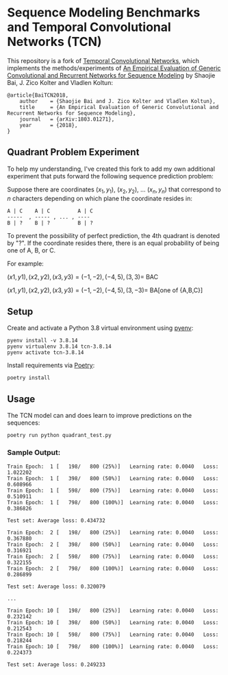 # Sequence Modeling Benchmarks and Temporal Convolutional Networks (TCN)

This repository is a fork of [Temporal Convolutional Networks](https://github.com/locuslab/TCN/tree/master/TCN/adding_problem), which implements the methods/experiments of [An Empirical Evaluation of Generic Convolutional and Recurrent Networks for Sequence Modeling](https://arxiv.org/abs/1803.01271) by Shaojie Bai, J. Zico Kolter and Vladlen Koltun:

```
@article{BaiTCN2018,
	author    = {Shaojie Bai and J. Zico Kolter and Vladlen Koltun},
	title     = {An Empirical Evaluation of Generic Convolutional and Recurrent Networks for Sequence Modeling},
	journal   = {arXiv:1803.01271},
	year      = {2018},
}
```

## Quadrant Problem Experiment

To help my understanding, I've created this fork to add my own additional experiment that puts forward the following sequence prediction problem:

Suppose there are coordinates $(x_1,y_1)$, $(x_2, y_2)$, ... $(x_n, y_n)$ that correspond to $n$ characters depending on which plane the coordinate resides in:

```
A | C    A | C         A | C
-----  , ----- , ... , ----
B | ?    B | ?         B | ?
```

To prevent the possibility of perfect prediction, the 4th quadrant is denoted by "?". If the coordinate resides there, there is an equal probability of being one of A, B, or C.

For example:

${(x1,y1), (x2,y2), (x3,y3)} = {(-1,-2), (-4,5), (3,3)} =$ BAC

${(x1,y1), (x2,y2), (x3,y3)} = {(-1,-2), (-4,5), (3,-3)} =$ BA[one of {A,B,C}]


## Setup

Create and activate a Python 3.8 virtual environment using [pyenv](https://github.com/pyenv/pyenv-virtualenv):
```
pyenv install -v 3.8.14
pyenv virtualenv 3.8.14 tcn-3.8.14
pyenv activate tcn-3.8.14
```

Install requirements via [Poetry](https://python-poetry.org/):
```
poetry install
```

## Usage

The TCN model can and does learn to improve predictions on the sequences:

```
poetry run python quadrant_test.py
```

### Sample Output:

```
Train Epoch:  1 [   198/   800 (25%)]   Learning rate: 0.0040   Loss: 1.022202
Train Epoch:  1 [   398/   800 (50%)]   Learning rate: 0.0040   Loss: 0.608966
Train Epoch:  1 [   598/   800 (75%)]   Learning rate: 0.0040   Loss: 0.510911
Train Epoch:  1 [   798/   800 (100%)]  Learning rate: 0.0040   Loss: 0.386826

Test set: Average loss: 0.434732

Train Epoch:  2 [   198/   800 (25%)]   Learning rate: 0.0040   Loss: 0.367880
Train Epoch:  2 [   398/   800 (50%)]   Learning rate: 0.0040   Loss: 0.316921
Train Epoch:  2 [   598/   800 (75%)]   Learning rate: 0.0040   Loss: 0.322155
Train Epoch:  2 [   798/   800 (100%)]  Learning rate: 0.0040   Loss: 0.286899

Test set: Average loss: 0.320079

...

Train Epoch: 10 [   198/   800 (25%)]   Learning rate: 0.0040   Loss: 0.232142
Train Epoch: 10 [   398/   800 (50%)]   Learning rate: 0.0040   Loss: 0.212543
Train Epoch: 10 [   598/   800 (75%)]   Learning rate: 0.0040   Loss: 0.218244
Train Epoch: 10 [   798/   800 (100%)]  Learning rate: 0.0040   Loss: 0.224373

Test set: Average loss: 0.249233
```
